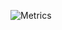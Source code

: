 ![Metrics](https://metrics.lecoq.io/furre-dev?template=terminal&lines=1&isocalendar=1&base=header%2C%20activity%2C%20community%2C%20repositories%2C%20metadata&base.indepth=false&base.hireable=false&isocalendar=false&isocalendar.duration=half-year&lines=false&lines.sections=base&lines.repositories.limit=4&lines.history.limit=1&config.timezone=Europe%2FStockholm)
